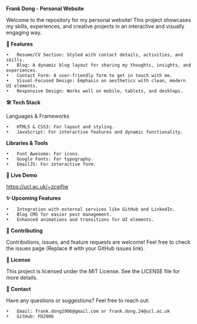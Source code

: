 **Frank Dong - Personal Website**

Welcome to the repository for my personal website! This project showcases my skills, experiences, and creative projects in an interactive and visually engaging way.

**🌟 Features**

	•	Resume/CV Section: Styled with contact details, activities, and skills.
	•	Blog: A dynamic blog layout for sharing my thoughts, insights, and experiences.
	•	Contact Form: A user-friendly form to get in touch with me.
	•	Visual-Focused Design: Emphasis on aesthetics with clean, modern UI elements.
	•	Responsive Design: Works well on mobile, tablets, and desktops.

**🛠️ Tech Stack**

Languages & Frameworks

	•	HTML5 & CSS3: For layout and styling.
	•	JavaScript: For interactive features and dynamic functionality.

**Libraries & Tools**

	•	Font Awesome: For icons.
	•	Google Fonts: For typography.
	•	EmailJS: For interactive form.

**🚀 Live Demo**

https://ucl.ac.uk/~zceifjw

**✨ Upcoming Features**

	•	Integration with external services like GitHub and LinkedIn.
	•	Blog CMS for easier post management.
	•	Enhanced animations and transitions for UI elements.

**🤝 Contributing**

Contributions, issues, and feature requests are welcome! Feel free to check the issues page (Replace # with your GitHub issues link).

**📄 License**

This project is licensed under the MIT License. See the LICENSE file for more details.

**📧 Contact**

Have any questions or suggestions? Feel free to reach out:

	•	Email: frank.dong2906@gmail.com or frank.dong.24@ucl.ac.uk
	•	GitHub: FD2906

